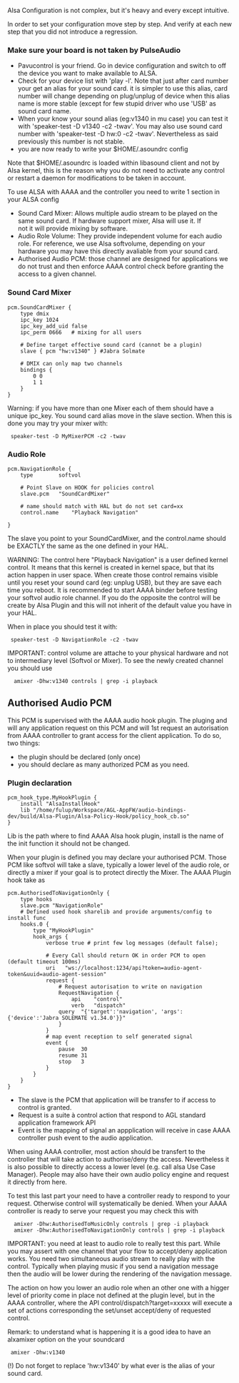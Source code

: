 
Alsa Configuration is not complex, but it's heavy and every except intuitive. 

In order to set your configuration move step by step. And verify at each new step that you did not introduce a regression.

### Make sure your board is not taken by PulseAudio

* Pavucontrol is your friend. Go in device configuration and switch to off the device you want to make available to ALSA.
* Check for your device list with 'play -l'. Note that just after card number your get an alias for your sound card. 
  it is simpler to use this alias, card number will change depending on plug/unplug of device when this alias name
  is more stable (except for few stupid driver who use 'USB' as sound card name.
* When your know your sound alias (eg:v1340 in mu case) you can test it with 'speaker-test -D v1340 -c2 -twav'. You may also
  use sound card number with 'speaker-test -D hw:0 -c2 -twav'. Nevertheless as said previously this number is not stable.
* you are now ready to write your $HOME/.asoundrc config

Note that $HOME/.asoundrc is loaded within libasound client and not by Alsa kernel, this is the reason why you do not need
to activate any control or restart a daemon for modifications to be taken in account.

To use ALSA with AAAA and the controller you need to write 1 section in your ALSA config
 
* Sound Card Mixer: Allows multiple audio stream to be played on the same sound card. If hardware support mixer, Alsa will use it. If  
  not it will provide mixing by software.
* Audio Role Volume: They provide independent volume for each audio role. For reference, we use Alsa softvolume, depending on 
  your hardware you may have this directly avaliable from your sound card.
* Authorised Audio PCM: those channel are designed for applications we do not trust and then enforce AAAA control check
  before granting the access to a given channel. 

### Sound Card Mixer

```
pcm.SoundCardMixer {
    type dmix
    ipc_key 1024
    ipc_key_add_uid false
    ipc_perm 0666   # mixing for all users

    # Define target effective sound card (cannot be a plugin)
    slave { pcm "hw:v1340" } #Jabra Solmate

    # DMIX can only map two channels
    bindings {
        0 0
        1 1
    }
}
```

Warning: if you have more than one Mixer each of them should have a unique ipc_key. You sound card alias move in the slave section.
When this is done you may try your mixer with:

```
 speaker-test -D MyMixerPCM -c2 -twav
```


### Audio Role

```
pcm.NavigationRole {
    type        softvol

    # Point Slave on HOOK for policies control
    slave.pcm   "SoundCardMixer"

    # name should match with HAL but do not set card=xx
    control.name    "Playback Navigation"

}

```

The slave you point to your SoundCardMixer, and the control.name should be EXACTLY the same as the one defined in your HAL.


WARNING: The control here  "Playback Navigation" is a user defined kernel control. It means that this kernel is created in
kernel space, but that its action happen in user space. When create those control remains visible until you reset your
sound card (eg: unplug USB), but they are save each time you reboot. It is recommended to start AAAA binder before testing
your softvol audio role channel. If you do the opposite the control will be create by Alsa Plugin and this will not inherit
of the default value you have in your HAL.

When in place you should test it with:
```
 speaker-test -D NavigationRole -c2 -twav
```

IMPORTANT: control volume are attache to your physical hardware and not to intermediary level (Softvol or Mixer). To see the
newly created channel you should use
```
  amixer -Dhw:v1340 controls | grep -i playback
```

## Authorised Audio PCM

This PCM is supervised with the AAAA audio hook plugin. The pluging and will any application request on this PCM and will
1st request an autorisation from AAAA controller to grant access for the client application. To do so, two things:
* the plugin should be declared (only once)
* you should declare as many authorized PCM as you need.

### Plugin declaration

```
pcm_hook_type.MyHookPlugin {
    install "AlsaInstallHook"
    lib "/home/fulup/Workspace/AGL-AppFW/audio-bindings-dev/build/Alsa-Plugin/Alsa-Policy-Hook/policy_hook_cb.so"
}

```

Lib is the path where to find AAAA Alsa hook plugin, install is the name of the init function it should not be changed.


When your plugin is defined you may declare your authorised PCM. Those PCM like softvol will take a slave, typically a lower
level of the audio role, or directly a mixer if your goal is to protect directly the Mixer. The AAAA Plugin hook take as

```
pcm.AuthorisedToNavigationOnly {
    type hooks
    slave.pcm "NavigationRole"
    # Defined used hook sharelib and provide arguments/config to install func
    hooks.0 {
        type "MyHookPlugin"
        hook_args {
            verbose true # print few log messages (default false);

            # Every Call should return OK in order PCM to open (default timeout 100ms)
            uri   "ws://localhost:1234/api?token=audio-agent-token&uuid=audio-agent-session"
            request {
                # Request autorisation to write on navigation
                RequestNavigation {
                    api    "control"
                    verb   "dispatch"
	            query  "{'target':'navigation', 'args':{'device':'Jabra SOLEMATE v1.34.0'}}"
                }
            }
            # map event reception to self generated signal
            event {
                pause  30
                resume 31
                stop   3
            }
        }
    }
}

```

 * The slave is the PCM that application will be transfer to if access to control is granted. 
 * Request is a suite à control action that respond to AGL standard application framework API
 * Event is the mapping of signal an appplication will receive in case AAAA controller push event to the audio application.

When using AAAA controller, most action should be transfert to the controller that will take action to authorise/deny the access. 
Nevertheless it is also possible to directly access a lower level (e.g. call alsa Use Case Manager). People may also have their
own audio policy engine and request it directly from here.

To test this last part your need to have a controller ready to respond to your request. Otherwise control will systematically
be denied. When your AAAA controller is ready to serve your request you may check this with
```  
  amixer -Dhw:AuthorisedToMusicOnly controls | grep -i playback
  amixer -Dhw:AuthorisedToNavigationOnly controls | grep -i playback
```

IMPORTANT: you need at least to audio role to really test this part. While you may assert with one channel that your flow
to accept/deny application works. You need two simultaneous audio stream to really play with the control. Typically when playing
music if you send a navigation message then the audio will be lower during the rendering of the navigation message.

The action on how you lower an audio role when an other one with a higger level of priority come in place not defined at the
plugin level, but in the AAAA controller, where the API control/dispatch?target=xxxxx will execute a set of actions corresponding
the set/unset accept/deny of requested control.

Remark: to understand what is happening it is a good idea to have an alxamixer option on the your soundcard
```
 amixer -Dhw:v1340
```

(!) Do not forget to replace 'hw:v1340' by what ever is the alias of your sound card.